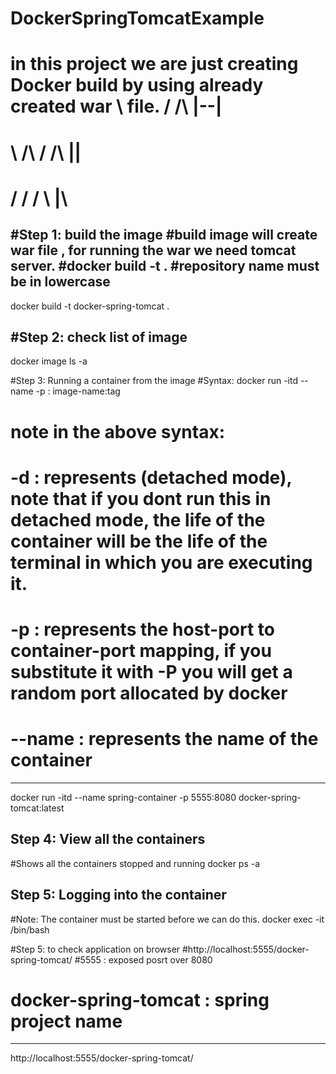 # DockerSpringTomcatExample
# in this project we are just creating Docker build by using already created war \ file.  /  /\   |--|
#																				  \  /\  /  /__\  |__|  
#																				   \/  \/  /    \ |\ 

#Step 1: build the image 
#build image will create war file , for running the war we need tomcat server.
#docker build -t <repository name> .
#repository name must be in lowercase
-------------------------------------------------------------------
docker build -t docker-spring-tomcat .


#Step 2: check list of image 
-------------------------------------------------------------------
docker image ls -a

#Step 3: Running a container from the image
#Syntax: docker run -itd --name <container-name> -p <host-port>:<port in container> image-name:tag
# note in the above syntax:
# -d : represents (detached mode), note that if you dont run this in detached mode, the life of the container will be the life of the terminal in which you are executing it.
# -p : represents the host-port to container-port mapping, if you substitute it with -P you will get a random port allocated by docker
# --name : represents the name of the container 
-------------------------------------------------------------------
docker run -itd --name spring-container -p 5555:8080 docker-spring-tomcat:latest


Step 4: View all the containers
-------------------------------------------------------------------
#Shows all the containers stopped and running
docker ps -a


Step 5: Logging into the container
-------------------------------------------------------------------
#Note: The container must be started before we can do this.
docker exec -it <container-id> /bin/bash

#Step 5: to check application on browser 
#http://localhost:5555/docker-spring-tomcat/
#5555 : exposed posrt over 8080
# docker-spring-tomcat : spring project name 
-------------------------------------------------------------------
http://localhost:5555/docker-spring-tomcat/

